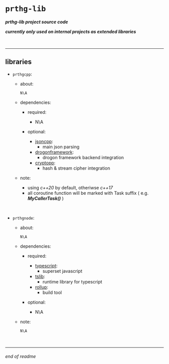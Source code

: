# `prthg-lib`

__*prthg-lib project source code*__

__*currently only used on internal projects as extended libraries*__

<br>

---

## libraries

- `prthgcpp`:

    - about:
        ```
        N\A
        ```
    
    - dependencies:
        - required:
            - N\A

        - optional:
            - [jsoncpp](https://github.com/open-source-parsers/jsoncpp):
                - main json parsing
            - [drogonframework](https://github.com/drogonframework/drogon):
                - drogon framework backend integration
            - [cryptopp](https://github.com/weidai11/cryptopp):
                - hash & stream cipher integration

    - note:
        - using *c++20* by default, otheriwse *c++17*
        - all coroutine function will be marked with Task suffix ( e.g. __*MyCallerTask()*__ )

<br>

- `prthgnode`:

    - about:
        ```
        N\A
        ```
    
    - dependencies:
        - required:
            - [typescript](https://github.com/microsoft/typescript):
                - superset javascript
            - [tslib](https://github.com/microsoft/tslib):
                - runtime library for typescript
            - [rollup](https://rollupjs.org):
                - build tool

        - optional:
            - N\A

    - note:
        ```
        N\A
        ```

<br>

---

###### end of readme